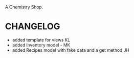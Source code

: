 A Chemistry Shop.

CHANGELOG
=============================
- added template for views KL
- added Inventory model - MK
- added Recipes model with fake data and a get method JH
